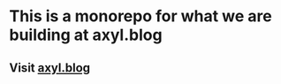# This is a monorepo for what we are building at axyl.blog

## Visit [axyl.blog](https://axyl.blog)
